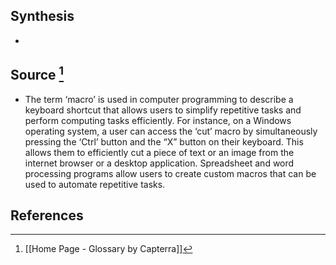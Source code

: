 ## Synthesis
- 
## Source [^1]
- The term ‘macro’ is used in computer programming to describe a keyboard shortcut that allows users to simplify repetitive tasks and perform computing tasks efficiently. For instance, on a Windows operating system, a user can access the ‘cut’ macro by simultaneously pressing the ‘Ctrl’ button and the “X” button on their keyboard. This allows them to efficiently cut a piece of text or an image from the internet browser or a desktop application. Spreadsheet and word processing programs allow users to create custom macros that can be used to automate repetitive tasks.
## References

[^1]: [[Home Page - Glossary by Capterra]]